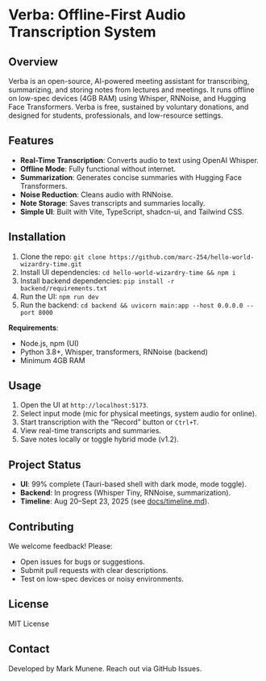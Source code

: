 # Verba: Offline-First Audio Transcription System

## Overview

Verba is an open-source, AI-powered meeting assistant for transcribing, summarizing, and storing notes from lectures and meetings. It runs offline on low-spec devices (4GB RAM) using Whisper, RNNoise, and Hugging Face Transformers. Verba is free, sustained by voluntary donations, and designed for students, professionals, and low-resource settings.

## Features

- **Real-Time Transcription**: Converts audio to text using OpenAI Whisper.
- **Offline Mode**: Fully functional without internet.
- **Summarization**: Generates concise summaries with Hugging Face Transformers.
- **Noise Reduction**: Cleans audio with RNNoise.
- **Note Storage**: Saves transcripts and summaries locally.
- **Simple UI**: Built with Vite, TypeScript, shadcn-ui, and Tailwind CSS.

## Installation

1. Clone the repo: `git clone https://github.com/marc-254/hello-world-wizardry-time.git`
2. Install UI dependencies: `cd hello-world-wizardry-time && npm i`
3. Install backend dependencies: `pip install -r backend/requirements.txt`
4. Run the UI: `npm run dev`
5. Run the backend: `cd backend && uvicorn main:app --host 0.0.0.0 --port 8000`

**Requirements**:

- Node.js, npm (UI)
- Python 3.8+, Whisper, transformers, RNNoise (backend)
- Minimum 4GB RAM

## Usage

1. Open the UI at `http://localhost:5173`.
2. Select input mode (mic for physical meetings, system audio for online).
3. Start transcription with the “Record” button or `Ctrl+T`.
4. View real-time transcripts and summaries.
5. Save notes locally or toggle hybrid mode (v1.2).

## Project Status

- **UI**: 99% complete (Tauri-based shell with dark mode, mode toggle).
- **Backend**: In progress (Whisper Tiny, RNNoise, summarization).
- **Timeline**: Aug 20–Sept 23, 2025 (see [docs/timeline.md](docs/timeline.md)).

## Contributing

We welcome feedback! Please:

- Open issues for bugs or suggestions.
- Submit pull requests with clear descriptions.
- Test on low-spec devices or noisy environments.

## License

MIT License

## Contact

Developed by Mark Munene. Reach out via GitHub Issues.
